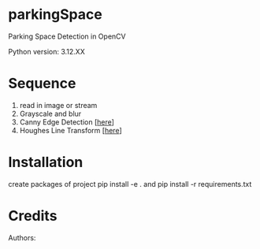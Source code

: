 # parkingSpace
Parking Space Detection in OpenCV

Python version: 3.12.XX

# Sequence
1. read in image or stream
2. Grayscale and blur
3. Canny Edge Detection [[here](https://docs.opencv.org/3.0-beta/doc/py_tutorials/py_imgproc/py_canny/py_canny.html?highlight=canny)]
4. Houghes Line Transform [[here](https://docs.opencv.org/3.0-beta/doc/py_tutorials/py_imgproc/py_houghlines/py_houghlines.html)]

# Installation
create packages of project
pip install -e . 
and 
pip install -r requirements.txt

# Credits 
Authors: